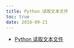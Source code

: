 ```yaml
---
title: Python 读取文本文件
toc: true
date: 2018-09-21
---
```





- [Python 读取文本文件](https://www.cnblogs.com/Yolandera/p/7257595.html)
